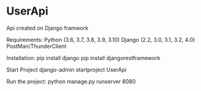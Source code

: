 # UserApi
Api created on Django framwork


Requirements:
  Python (3.6, 3.7, 3.8, 3.9, 3.10)
  Django (2.2, 3.0, 3.1, 3.2, 4.0)
  PostMan/ThunderClient
  
Installation:
   pip install django
   pip install djangorestframework

Start Project 
  django-admin startproject UserApi

Run the project:
  python manage.py runserver 8080
